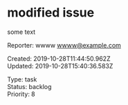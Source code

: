 # modified issue

some text

Reporter: wwww <wwww@example.com>  

Created: 2019-10-28T11:44:50.962Z  
Updated: 2019-10-28T15:40:36.583Z

Type: task  
Status: backlog  
Priority: 8
